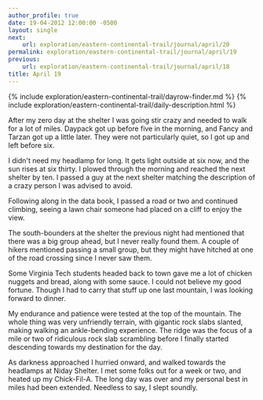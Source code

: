 ```yaml
---
author_profile: true
date: 19-04-2012 12:00:00 -0500
layout: single
next:
    url: exploration/eastern-continental-trail/journal/april/20
permalink: exploration/eastern-continental-trail/journal/april/19
previous:
    url: exploration/eastern-continental-trail/journal/april/18
title: April 19
---
```

{% include exploration/eastern-continental-trail/dayrow-finder.md %}
{% include exploration/eastern-continental-trail/daily-description.html %}

After my zero day at the shelter I was going stir crazy and needed to walk for a lot of miles. Daypack got up before five in the morning, and Fancy and Tarzan got up a little later. They were not particularly quiet, so I got up and left before six.

I didn't need my headlamp for long. It gets light outside at six now, and the sun rises at six thirty. I plowed through the morning and reached the next shelter by ten. I passed a guy at the next shelter matching the description of a crazy person I was advised to avoid.

Following along in the data book, I passed a road or two and continued climbing, seeing a lawn chair someone had placed on a cliff to enjoy the view.

The south-bounders at the shelter the previous night had mentioned that there was a big group ahead, but I never really found them. A couple of hikers mentioned passing a small group, but they might have hitched at one of the road crossing since I never saw them.

Some Virginia Tech students headed back to town gave me a lot of chicken nuggets and bread, along with some sauce. I could not believe my good fortune. Though I had to carry that stuff up one last mountain, I was looking forward to dinner.

My endurance and patience were tested at the top of the mountain. The whole thing was very unfriendly terrain, with gigantic rock slabs slanted, making walking an ankle-bending experience. The ridge was the focus of a mile or two of ridiculous rock slab scrambling before I finally started descending towards my destination for the day.

As darkness approached I hurried onward, and walked towards the headlamps at Niday Shelter. I met some folks out for a week or two, and heated up my Chick-Fil-A. The long day was over and my personal best in miles had been extended. Needless to say, I slept soundly.